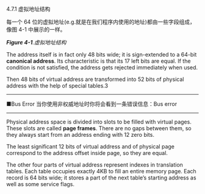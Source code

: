 4.7.1 虚拟地址结构

每一个 64 位的虚拟地址\(e.g.就是在我们程序内使用的地址\)都由一些字段组成，像图 4-1 中展示的一样。

_**Figure 4-1**.虚拟地址结构_

The address itself is in fact only 48 bits wide; it is sign-extended to a 64-bit **canonical address**. Its characteristic is that its 17 left bits are equal. If the condition is not satisfied, the address gets rejected immediately when used.

Then 48 bits of virtual address are transformed into 52 bits of physical address with the help of special tables.3

---

■Bus Error 当你使用非权威地址时你将会看到一条错误信息：Bus error

---

Physical address space is divided into slots to be filled with virtual pages. These slots are called **page frames**. There are no gaps between them, so they always start from an address ending with 12 zero bits.

The least significant 12 bits of virtual address and of physical page correspond to the address offset inside page, so they are equal.

The other four parts of virtual address represent indexes in translation tables. Each table occupies exactly 4KB to fill an entire memory page. Each record is 64 bits wide; it stores a part of the next table’s starting address as well as some service flags.

